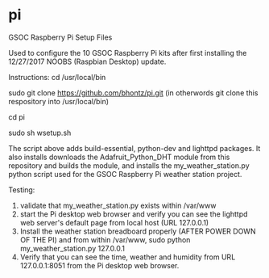 # pi
GSOC Raspberry Pi Setup Files

Used to configure the 10 GSOC Raspberry Pi kits after first installing the 12/27/2017 NOOBS (Raspbian Desktop) update.

Instructions:
cd /usr/local/bin

sudo git clone https://github.com/bhontz/pi.git (in otherwords git clone this respository into /usr/local/bin)

cd pi

sudo sh wsetup.sh

The script above adds build-essential, python-dev and lighttpd packages.  It also installs downloads the Adafruit_Python_DHT module from this repository and builds the module, and installs the my_weather_station.py python script used for the GSOC Raspberry Pi weather station project.

Testing:
1) validate that my_weather_station.py exists within /var/www
2) start the Pi desktop web browser and verify you can see the lighttpd web server's default page from local host (URL 127.0.0.1)
3) Install the weather station breadboard properly (AFTER POWER DOWN OF THE PI) and from within /var/www, sudo python my_weather_station.py 127.0.0.1
4) Verify that you can see the time, weather and humidity from URL 127.0.0.1:8051 from the Pi desktop web browser.
